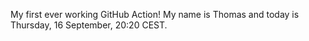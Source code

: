 My first ever working GitHub Action!
My name is Thomas and today is Thursday, 16 September, 20:20 CEST. 
